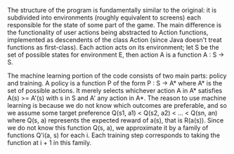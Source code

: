 The structure of the program is fundamentally similar to the original: it is subdivided into
environments (roughly equivalent to screens) each responsible for the state of some part of the
game. The main difference is the functionality of user actions being abstracted to Action functions,
implemented as descendents of the class Action (since Java doesn't treat functions as first-class).
Each action acts on its environment; let S be the set of possible states for environment E, then
action A is a function A : S -> S.

The machine learning portion of the code consists of two main parts: policy and training. A policy
is a function P of the form P : S -> A* where A* is the set of possible actions. It merely selects
whichever action A in A* satisfies A(s) >= A'(s) with s in S and A' any action in A*. The reason
to use machine learning is because we do not know which outcomes are preferable, and so we assume
some target preference Q(s1, a1) < Q(s2, a2) < ... < Q(sn, an) where Q(s, a) represents the
expected reward of a(s), that is R(a(s)). Since we do not know this function Q(s, a), we approximate
it by a family of functions Q'i(a, s) for each i. Each training step corresponds to taking the
function at i + 1 in this family.
